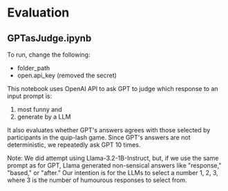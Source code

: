 # Evaluation

## GPTasJudge.ipynb

To run, change the following:
- folder_path
- open.api_key (removed the secret)

This notebook uses OpenAI API to ask GPT to judge which response to an input prompt is:
1. most funny and 
2. generate by a LLM

It also evaluates whether GPT's answers agrees with those selected by participants in the quip-lash game. 
Since GPT's answers are not deterministic, we repeatedly ask GPT 10 times. 

Note: We did attempt using Llama-3.2-1B-Instruct, but, if we use the same prompt as for GPT, Llama generated non-sensical answers like "response," "based," or "after." Our intention is for the LLMs to select a number 1, 2, 3, where 3 is the number of humourous responses to select from.